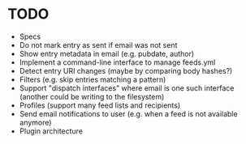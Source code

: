 # TODO

* Specs
* Do not mark entry as sent if email was not sent
* Show entry metadata in email (e.g. pubdate, author)
* Implement a command-line interface to manage feeds.yml
* Detect entry URI changes (maybe by comparing body hashes?)
* Filters (e.g. skip entries matching a pattern)
* Support "dispatch interfaces" where email is one such interface (another could
  be writing to the filesystem)
* Profiles (support many feed lists and recipients)
* Send email notifications to user (e.g. when a feed is not available anymore)
* Plugin architecture
